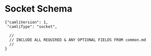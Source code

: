 # Socket Schema

    {"camliVersion": 1,
     "camliType": "socket",

      //
      // INCLUDE ALL REQUIRED & ANY OPTIONAL FIELDS FROM common.md
      //
    }
